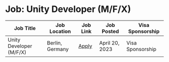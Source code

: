 # Job: Unity Developer (M/F/X)

| Job Title | Job Location | Job Link | Job Posted | Visa Sponsorship |
| --- | --- | --- | --- | --- |
| Unity Developer (M/F/X) | Berlin, Germany | [Apply](https://boards.eu.greenhouse.io/popcore/jobs/4022254101) | April 20, 2023 | Visa Sponsorship |
